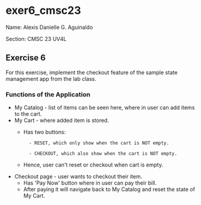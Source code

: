 # exer6_cmsc23

Name: Alexis Danielle G. Aguinaldo

Section: CMSC 23 UV4L

## Exercise 6

For this exercise, implement the checkout feature of the sample state
management app from the lab class.

### Functions of the Application

- My Catalog - list of items can be seen here, where in user can add items to the cart.
- My Cart - where added item is stored.
    - Has two buttons:
            
            - RESET, which only show when the cart is NOT empty.

            - CHECKOUT, which also show when the cart is NOT empty.
    - Hence, user can't reset or checkout when cart is empty.
- Checkout page - user wants to checkout their item.
    - Has 'Pay Now' button where in user can pay their bill.
    - After paying it will navigate back to My Catalog and reset the state of My Cart.

